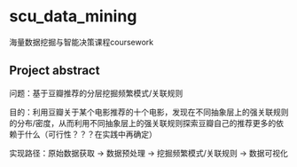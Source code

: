 # scu_data_mining
海量数据挖掘与智能决策课程coursework

## Project abstract
问题：基于豆瓣推荐的分层挖掘频繁模式/关联规则

目的：利用豆瓣关于某个电影推荐的十个电影，发现在不同抽象层上的强关联规则的分布/密度，从而利用不同抽象层上的强关联规则探索豆瓣自己的推荐更多的依赖于什么（可行性？？？在实践中再确定）

实现路径：原始数据获取 -> 数据预处理 -> 挖掘频繁模式/关联规则 -> 数据可视化
